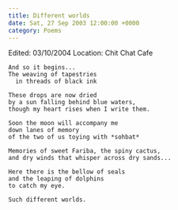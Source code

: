 ```yaml
---
title: Different worlds
date: Sat, 27 Sep 2003 12:00:00 +0000
category: Poems
---
```


Edited: 03/10/2004
Location: Chit Chat Cafe

    And so it begins...  
    The weaving of tapestries  
      in threads of black ink

    These drops are now dried  
    by a sun falling behind blue waters,  
    though my heart rises when I write them.

    Soon the moon will accompany me  
    down lanes of memory  
    of the two of us toying with *sohbat*

    Memories of sweet Fariba, the spiny cactus,  
    and dry winds that whisper across dry sands...

    Here there is the bellow of seals  
    and the leaping of dolphins  
    to catch my eye.

    Such different worlds.


